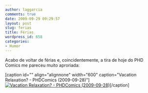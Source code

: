 ```yaml
---
author: laggarcia
comments: true
date: 2009-09-29 09:29:57
layout: post
slug: ferias
title: Férias
wordpress_id: 658
categories:
- Humor
---
```


Acabo de voltar de férias e, coincidentemente, a tira de hoje do PHD Comics me pareceu muito aproriada:

[caption id="" align="alignnone" width="600" caption="Vacation Relaxation? - PHDComics (2009-09-28)"][![Vacation Relaxation? - PHDComics (2009-09-28)]({{BASE_PATH}}images/2009-09-29-ferias/phd092809s.gif)]({{BASE_PATH}}images/2009-09-29-ferias/phd092809s.gif)[/caption]
